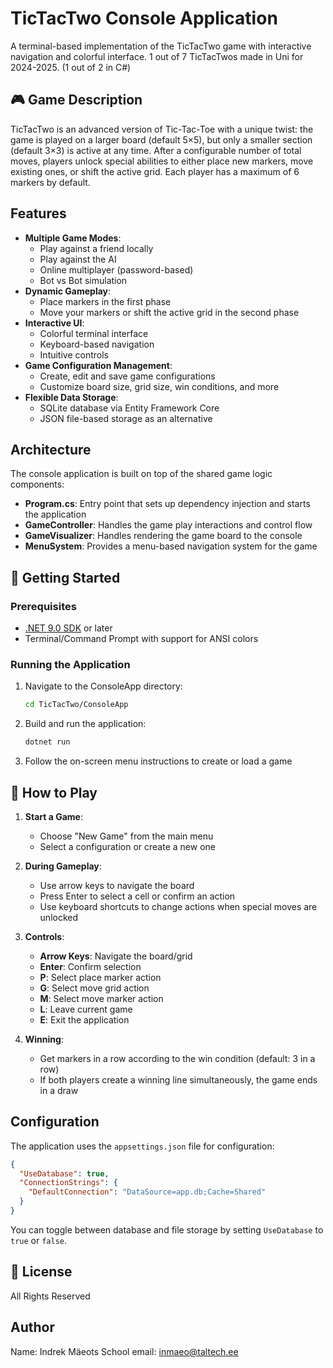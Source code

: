 # TicTacTwo Console Application

A terminal-based implementation of the TicTacTwo game with interactive navigation and colorful interface.
1 out of 7 TicTacTwos made in Uni for 2024-2025. (1 out of 2 in C#)

## 🎮 Game Description

TicTacTwo is an advanced version of Tic-Tac-Toe with a unique twist: the game is played on a larger board (default 5×5), but only a smaller section (default 3×3) is active at any time. After a configurable number of total moves, players unlock special abilities to either place new markers, move existing ones, or shift the active grid. Each player has a maximum of 6 markers by default.

## Features

- **Multiple Game Modes**:
  - Play against a friend locally
  - Play against the AI
  - Online multiplayer (password-based)
  - Bot vs Bot simulation
- **Dynamic Gameplay**:
  - Place markers in the first phase
  - Move your markers or shift the active grid in the second phase
- **Interactive UI**:
  - Colorful terminal interface
  - Keyboard-based navigation
  - Intuitive controls
- **Game Configuration Management**:
  - Create, edit and save game configurations
  - Customize board size, grid size, win conditions, and more
- **Flexible Data Storage**:
  - SQLite database via Entity Framework Core
  - JSON file-based storage as an alternative

## Architecture

The console application is built on top of the shared game logic components:

- **Program.cs**: Entry point that sets up dependency injection and starts the application
- **GameController**: Handles the game play interactions and control flow
- **GameVisualizer**: Handles rendering the game board to the console
- **MenuSystem**: Provides a menu-based navigation system for the game

## 🚀 Getting Started

### Prerequisites

- [.NET 9.0 SDK](https://dotnet.microsoft.com/download) or later
- Terminal/Command Prompt with support for ANSI colors

### Running the Application

1. Navigate to the ConsoleApp directory:
   ```bash
   cd TicTacTwo/ConsoleApp
   ```

2. Build and run the application:
   ```bash
   dotnet run
   ```

3. Follow the on-screen menu instructions to create or load a game

## 🎯 How to Play

1. **Start a Game**:
   - Choose "New Game" from the main menu
   - Select a configuration or create a new one

2. **During Gameplay**:
   - Use arrow keys to navigate the board
   - Press Enter to select a cell or confirm an action
   - Use keyboard shortcuts to change actions when special moves are unlocked

3. **Controls**:
   - **Arrow Keys**: Navigate the board/grid
   - **Enter**: Confirm selection
   - **P**: Select place marker action
   - **G**: Select move grid action
   - **M**: Select move marker action
   - **L**: Leave current game
   - **E**: Exit the application

4. **Winning**:
   - Get markers in a row according to the win condition (default: 3 in a row)
   - If both players create a winning line simultaneously, the game ends in a draw

## Configuration

The application uses the `appsettings.json` file for configuration:

```json
{
  "UseDatabase": true,
  "ConnectionStrings": {
    "DefaultConnection": "DataSource=app.db;Cache=Shared"
  }
}
```

You can toggle between database and file storage by setting `UseDatabase` to `true` or `false`.

## 📝 License

All Rights Reserved

## Author

Name: Indrek Mäeots
School email: inmaeo@taltech.ee
